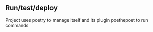 Run/test/deploy
---------------
Project uses poetry to manage itself
and its plugin poethepoet to run commands

